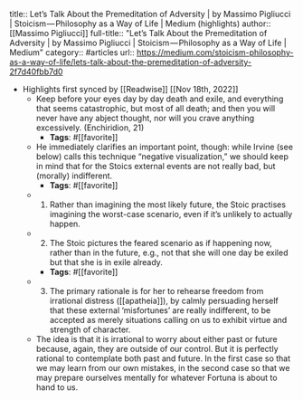 title:: Let’s Talk About the Premeditation of Adversity | by Massimo Pigliucci | Stoicism — Philosophy as a Way of Life | Medium (highlights)
author:: [[Massimo Pigliucci]]
full-title:: "Let’s Talk About the Premeditation of Adversity | by Massimo Pigliucci | Stoicism — Philosophy as a Way of Life | Medium"
category:: #articles
url:: https://medium.com/stoicism-philosophy-as-a-way-of-life/lets-talk-about-the-premeditation-of-adversity-2f7d40fbb7d0

- Highlights first synced by [[Readwise]] [[Nov 18th, 2022]]
	- Keep before your eyes day by day death and exile, and everything that seems catastrophic, but most of all death; and then you will never have any abject thought, nor will you crave anything excessively. (Enchiridion, 21)
		- **Tags**: #[[favorite]]
	- He immediately clarifies an important point, though: while Irvine (see below) calls this technique “negative visualization,” we should keep in mind that for the Stoics external events are not really bad, but (morally) indifferent.
		- **Tags**: #[[favorite]]
	- 1. Rather than imagining the most likely future, the Stoic practises imagining the worst-case scenario, even if it’s unlikely to actually happen.
	- 2. The Stoic pictures the feared scenario as if happening now, rather than in the future, e.g., not that she will one day be exiled but that she is in exile already.
		- **Tags**: #[[favorite]]
	- 3. The primary rationale is for her to rehearse freedom from irrational distress ([[apatheia]]), by calmly persuading herself that these external ‘misfortunes’ are really indifferent, to be accepted as merely situations calling on us to exhibit virtue and strength of character.
	- The idea is that it is irrational to worry about either past or future because, again, they are outside of our control. But it is perfectly rational to contemplate both past and future. In the first case so that we may learn from our own mistakes, in the second case so that we may prepare ourselves mentally for whatever Fortuna is about to hand to us.